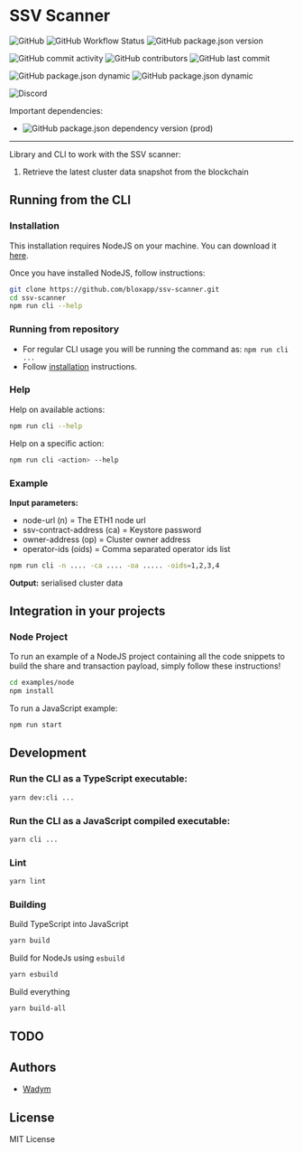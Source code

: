 # SSV Scanner

![GitHub](https://img.shields.io/github/license/bloxapp/ssv-keys)
![GitHub Workflow Status](https://img.shields.io/github/workflow/status/bloxapp/ssv-keys/Lint%20and%20test)
![GitHub package.json version](https://img.shields.io/github/package-json/v/bloxapp/ssv-keys)

![GitHub commit activity](https://img.shields.io/github/commit-activity/y/bloxapp/ssv-keys)
![GitHub contributors](https://img.shields.io/github/contributors/bloxapp/ssv-keys)
![GitHub last commit](https://img.shields.io/github/last-commit/bloxapp/ssv-keys)

![GitHub package.json dynamic](https://img.shields.io/github/package-json/keywords/bloxapp/ssv-keys)
![GitHub package.json dynamic](https://img.shields.io/github/package-json/author/bloxapp/ssv-keys)

![Discord](https://img.shields.io/discord/723834989506068561?style=for-the-badge&label=Ask%20for%20support&logo=discord&logoColor=white)

Important dependencies:

* ![GitHub package.json dependency version (prod)](https://img.shields.io/github/package-json/dependency-version/bloxapp/ssv-keys/web3?style=social)

---

Library and CLI to work with the SSV scanner:
1. Retrieve the latest cluster data snapshot from the blockchain

## Running from the CLI

### Installation

This installation requires NodeJS on your machine.
You can download it [here](https://nodejs.org/en/download/).

Once you have installed NodeJS, follow instructions:

```bash
git clone https://github.com/bloxapp/ssv-scanner.git
cd ssv-scanner
npm run cli --help
```

### Running from repository

- For regular CLI usage you will be running the command as: `npm run cli ...`
- Follow [installation](#Installation) instructions.


### Help

Help on available actions:

```bash
npm run cli --help
```

Help on a specific action:

```bash
npm run cli <action> --help
```


### Example

**Input parameters:**

- node-url (n) = The ETH1 node url
- ssv-contract-address (ca) = Keystore password
- owner-address (op) = Cluster owner address
- operator-ids (oids) = Comma separated operator ids list

```bash
npm run cli -n .... -ca .... -oa ..... -oids=1,2,3,4
```

**Output:**  serialised cluster data

## Integration in your projects

### Node Project

To run an example of a NodeJS project containing all the code snippets to build the share and transaction payload, simply follow these instructions!

```bash
cd examples/node
npm install
```

To run a JavaScript example:

```bash
npm run start
```

## Development

### Run the CLI as a TypeScript executable:

```bash
yarn dev:cli ...
```

### Run the CLI as a JavaScript compiled executable:

```bash
yarn cli ...
```

### Lint

```bash
yarn lint
```

### Building

Build TypeScript into JavaScript

```bash
yarn build
```

Build for NodeJs using `esbuild`

```bash
yarn esbuild
```

Build everything

```bash
yarn build-all
```

## TODO


## Authors

* [Wadym](https://github.com/vadiminc)

## License

MIT License
